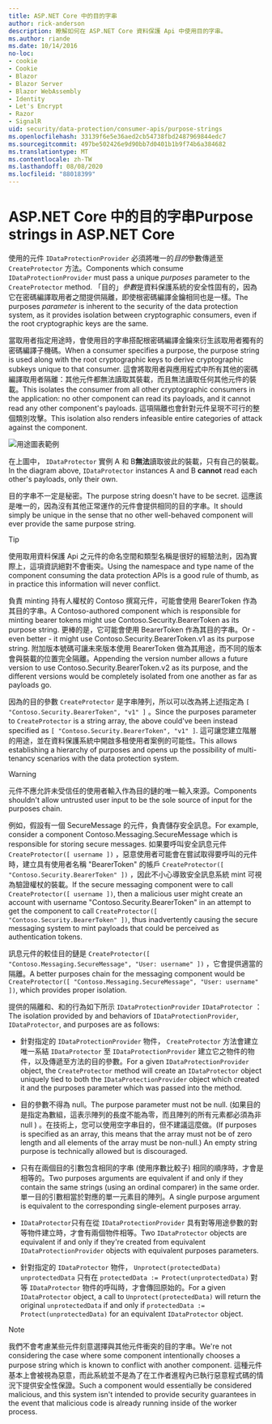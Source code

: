 ```yaml
---
title: ASP.NET Core 中的目的字串
author: rick-anderson
description: 瞭解如何在 ASP.NET Core 資料保護 Api 中使用目的字串。
ms.author: riande
ms.date: 10/14/2016
no-loc:
- cookie
- Cookie
- Blazor
- Blazor Server
- Blazor WebAssembly
- Identity
- Let's Encrypt
- Razor
- SignalR
uid: security/data-protection/consumer-apis/purpose-strings
ms.openlocfilehash: 33139f6e5e36aed2cb54738fbd2487969844edc7
ms.sourcegitcommit: 497be502426e9d90bb7d0401b1b9f74b6a384682
ms.translationtype: MT
ms.contentlocale: zh-TW
ms.lasthandoff: 08/08/2020
ms.locfileid: "88018399"
---
```

# <a name="purpose-strings-in-aspnet-core"></a><span data-ttu-id="6f2bb-103">ASP.NET Core 中的目的字串</span><span class="sxs-lookup"><span data-stu-id="6f2bb-103">Purpose strings in ASP.NET Core</span></span>

<a name="data-protection-consumer-apis-purposes"></a>

<span data-ttu-id="6f2bb-104">使用的元件 `IDataProtectionProvider` 必須將唯一的*目的*參數傳遞至 `CreateProtector` 方法。</span><span class="sxs-lookup"><span data-stu-id="6f2bb-104">Components which consume `IDataProtectionProvider` must pass a unique *purposes* parameter to the `CreateProtector` method.</span></span> <span data-ttu-id="6f2bb-105">「目的」*參數*是資料保護系統的安全性固有的，因為它在密碼編譯取用者之間提供隔離，即使根密碼編譯金鑰相同也是一樣。</span><span class="sxs-lookup"><span data-stu-id="6f2bb-105">The purposes *parameter* is inherent to the security of the data protection system, as it provides isolation between cryptographic consumers, even if the root cryptographic keys are the same.</span></span>

<span data-ttu-id="6f2bb-106">當取用者指定用途時，會使用目的字串搭配根密碼編譯金鑰來衍生該取用者獨有的密碼編譯子機碼。</span><span class="sxs-lookup"><span data-stu-id="6f2bb-106">When a consumer specifies a purpose, the purpose string is used along with the root cryptographic keys to derive cryptographic subkeys unique to that consumer.</span></span> <span data-ttu-id="6f2bb-107">這會將取用者與應用程式中所有其他的密碼編譯取用者隔離：其他元件都無法讀取其裝載，而且無法讀取任何其他元件的裝載。</span><span class="sxs-lookup"><span data-stu-id="6f2bb-107">This isolates the consumer from all other cryptographic consumers in the application: no other component can read its payloads, and it cannot read any other component's payloads.</span></span> <span data-ttu-id="6f2bb-108">這項隔離也會針對元件呈現不可行的整個類別攻擊。</span><span class="sxs-lookup"><span data-stu-id="6f2bb-108">This isolation also renders infeasible entire categories of attack against the component.</span></span>

![用途圖表範例](purpose-strings/_static/purposes.png)

<span data-ttu-id="6f2bb-110">在上圖中， `IDataProtector` 實例 A 和 B**無法**讀取彼此的裝載，只有自己的裝載。</span><span class="sxs-lookup"><span data-stu-id="6f2bb-110">In the diagram above, `IDataProtector` instances A and B **cannot** read each other's payloads, only their own.</span></span>

<span data-ttu-id="6f2bb-111">目的字串不一定是秘密。</span><span class="sxs-lookup"><span data-stu-id="6f2bb-111">The purpose string doesn't have to be secret.</span></span> <span data-ttu-id="6f2bb-112">這應該是唯一的，因為沒有其他正常運作的元件會提供相同的目的字串。</span><span class="sxs-lookup"><span data-stu-id="6f2bb-112">It should simply be unique in the sense that no other well-behaved component will ever provide the same purpose string.</span></span>

>[!TIP]
> <span data-ttu-id="6f2bb-113">使用取用資料保護 Api 之元件的命名空間和類型名稱是很好的經驗法則，因為實際上，這項資訊絕對不會衝突。</span><span class="sxs-lookup"><span data-stu-id="6f2bb-113">Using the namespace and type name of the component consuming the data protection APIs is a good rule of thumb, as in practice this information will never conflict.</span></span>
>
><span data-ttu-id="6f2bb-114">負責 minting 持有人權杖的 Contoso 撰寫元件，可能會使用 BearerToken 作為其目的字串。</span><span class="sxs-lookup"><span data-stu-id="6f2bb-114">A Contoso-authored component which is responsible for minting bearer tokens might use Contoso.Security.BearerToken as its purpose string.</span></span> <span data-ttu-id="6f2bb-115">更棒的是，它可能會使用 BearerToken 作為其目的字串。</span><span class="sxs-lookup"><span data-stu-id="6f2bb-115">Or - even better - it might use Contoso.Security.BearerToken.v1 as its purpose string.</span></span> <span data-ttu-id="6f2bb-116">附加版本號碼可讓未來版本使用 BearerToken 做為其用途，而不同的版本會與裝載的位置完全隔離。</span><span class="sxs-lookup"><span data-stu-id="6f2bb-116">Appending the version number allows a future version to use Contoso.Security.BearerToken.v2 as its purpose, and the different versions would be completely isolated from one another as far as payloads go.</span></span>

<span data-ttu-id="6f2bb-117">因為的目的參數 `CreateProtector` 是字串陣列，所以可以改為將上述指定為 `[ "Contoso.Security.BearerToken", "v1" ]` 。</span><span class="sxs-lookup"><span data-stu-id="6f2bb-117">Since the purposes parameter to `CreateProtector` is a string array, the above could've been instead specified as `[ "Contoso.Security.BearerToken", "v1" ]`.</span></span> <span data-ttu-id="6f2bb-118">這可讓您建立階層的用途，並在資料保護系統中開啟多租使用者案例的可能性。</span><span class="sxs-lookup"><span data-stu-id="6f2bb-118">This allows establishing a hierarchy of purposes and opens up the possibility of multi-tenancy scenarios with the data protection system.</span></span>

<a name="data-protection-contoso-purpose"></a>

>[!WARNING]
> <span data-ttu-id="6f2bb-119">元件不應允許未受信任的使用者輸入作為目的鏈的唯一輸入來源。</span><span class="sxs-lookup"><span data-stu-id="6f2bb-119">Components shouldn't allow untrusted user input to be the sole source of input for the purposes chain.</span></span>
>
><span data-ttu-id="6f2bb-120">例如，假設有一個 SecureMessage 的元件，負責儲存安全訊息。</span><span class="sxs-lookup"><span data-stu-id="6f2bb-120">For example, consider a component Contoso.Messaging.SecureMessage which is responsible for storing secure messages.</span></span> <span data-ttu-id="6f2bb-121">如果要呼叫安全訊息元件 `CreateProtector([ username ])` ，惡意使用者可能會在嘗試取得要呼叫的元件時，建立具有使用者名稱 "BearerToken" 的帳戶 `CreateProtector([ "Contoso.Security.BearerToken" ])` ，因此不小心導致安全訊息系統 mint 可視為驗證權杖的裝載。</span><span class="sxs-lookup"><span data-stu-id="6f2bb-121">If the secure messaging component were to call `CreateProtector([ username ])`, then a malicious user might create an account with username "Contoso.Security.BearerToken" in an attempt to get the component to call `CreateProtector([ "Contoso.Security.BearerToken" ])`, thus inadvertently causing the secure messaging system to mint payloads that could be perceived as authentication tokens.</span></span>
>
><span data-ttu-id="6f2bb-122">訊息元件的較佳目的鏈是 `CreateProtector([ "Contoso.Messaging.SecureMessage", "User: username" ])` ，它會提供適當的隔離。</span><span class="sxs-lookup"><span data-stu-id="6f2bb-122">A better purposes chain for the messaging component would be `CreateProtector([ "Contoso.Messaging.SecureMessage", "User: username" ])`, which provides proper isolation.</span></span>

<span data-ttu-id="6f2bb-123">提供的隔離和、和的行為如下所示 `IDataProtectionProvider` `IDataProtector` ：</span><span class="sxs-lookup"><span data-stu-id="6f2bb-123">The isolation provided by and behaviors of `IDataProtectionProvider`, `IDataProtector`, and purposes are as follows:</span></span>

* <span data-ttu-id="6f2bb-124">針對指定的 `IDataProtectionProvider` 物件， `CreateProtector` 方法會建立唯一系結 `IDataProtector` 至 `IDataProtectionProvider` 建立它之物件的物件，以及傳遞至方法的目的參數。</span><span class="sxs-lookup"><span data-stu-id="6f2bb-124">For a given `IDataProtectionProvider` object, the `CreateProtector` method will create an `IDataProtector` object uniquely tied to both the `IDataProtectionProvider` object which created it and the purposes parameter which was passed into the method.</span></span>

* <span data-ttu-id="6f2bb-125">目的參數不得為 null。</span><span class="sxs-lookup"><span data-stu-id="6f2bb-125">The purpose parameter must not be null.</span></span> <span data-ttu-id="6f2bb-126"> (如果目的是指定為數組，這表示陣列的長度不能為零，而且陣列的所有元素都必須為非 null ) 。在技術上，您可以使用空字串目的，但不建議這麼做。</span><span class="sxs-lookup"><span data-stu-id="6f2bb-126">(If purposes is specified as an array, this means that the array must not be of zero length and all elements of the array must be non-null.) An empty string purpose is technically allowed but is discouraged.</span></span>

* <span data-ttu-id="6f2bb-127">只有在兩個目的引數包含相同的字串 (使用序數比較子) 相同的順序時，才會是相等的。</span><span class="sxs-lookup"><span data-stu-id="6f2bb-127">Two purposes arguments are equivalent if and only if they contain the same strings (using an ordinal comparer) in the same order.</span></span> <span data-ttu-id="6f2bb-128">單一目的引數相當於對應的單一元素目的陣列。</span><span class="sxs-lookup"><span data-stu-id="6f2bb-128">A single purpose argument is equivalent to the corresponding single-element purposes array.</span></span>

* <span data-ttu-id="6f2bb-129">`IDataProtector`只有在從 `IDataProtectionProvider` 具有對等用途參數的對等物件建立時，才會有兩個物件相等。</span><span class="sxs-lookup"><span data-stu-id="6f2bb-129">Two `IDataProtector` objects are equivalent if and only if they're created from equivalent `IDataProtectionProvider` objects with equivalent purposes parameters.</span></span>

* <span data-ttu-id="6f2bb-130">針對指定的 `IDataProtector` 物件， `Unprotect(protectedData)` `unprotectedData` 只有在 `protectedData := Protect(unprotectedData)` 對等 `IDataProtector` 物件的呼叫時，才會傳回原始的。</span><span class="sxs-lookup"><span data-stu-id="6f2bb-130">For a given `IDataProtector` object, a call to `Unprotect(protectedData)` will return the original `unprotectedData` if and only if `protectedData := Protect(unprotectedData)` for an equivalent `IDataProtector` object.</span></span>

> [!NOTE]
> <span data-ttu-id="6f2bb-131">我們不會考慮某些元件刻意選擇與其他元件衝突的目的字串。</span><span class="sxs-lookup"><span data-stu-id="6f2bb-131">We're not considering the case where some component intentionally chooses a purpose string which is known to conflict with another component.</span></span> <span data-ttu-id="6f2bb-132">這種元件基本上會被視為惡意，而此系統並不是為了在工作者進程內已執行惡意程式碼的情況下提供安全性保證。</span><span class="sxs-lookup"><span data-stu-id="6f2bb-132">Such a component would essentially be considered malicious, and this system isn't intended to provide security guarantees in the event that malicious code is already running inside of the worker process.</span></span>
